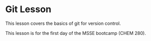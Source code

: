 # Git Lesson

This lesson covers the basics of git for version control.

This lesson is for the first day of the MSSE bootcamp (CHEM 280).
